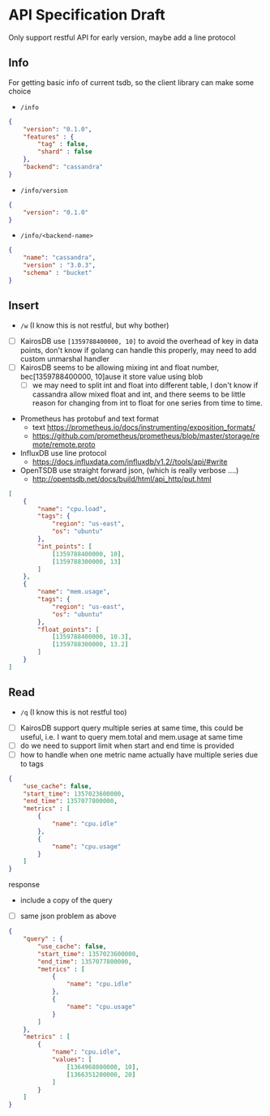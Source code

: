 # API Specification Draft

Only support restful API for early version, maybe add a line protocol

## Info

For getting basic info of current tsdb, so the client library can make some choice

- `/info`

````json
{
    "version": "0.1.0",
    "features" : {
        "tag" : false,
        "shard" : false
    },
    "backend": "cassandra"
}
````

- `/info/version`

````json
{
    "version": "0.1.0"
}
````

- `/info/<backend-name>`

````json
{
    "name": "cassandra",
    "version" : "3.0.3",
    "schema" : "bucket"
}
````

## Insert

- `/w` (I know this is not restful, but why bother)
- [ ] KairosDB use `[1359788400000, 10]` to avoid the overhead of key in data points, don't know if golang can
handle this properly, may need to add custom unmarshal handler
- [ ] KairosDB seems to be allowing mixing int and float number, bec[1359788400000, 10]ause it store value using blob
  - [ ] we may need to split int and float into different table, I don't know if cassandra allow mixed float and int,
  and there seems to be little reason for changing from int to float for one series from time to time.
- Prometheus has protobuf and text format
  - text https://prometheus.io/docs/instrumenting/exposition_formats/
  - https://github.com/prometheus/prometheus/blob/master/storage/remote/remote.proto
- InfluxDB use line protocol
  - https://docs.influxdata.com/influxdb/v1.2//tools/api/#write
- OpenTSDB use straight forward json, (which is really verbose ....)
  - http://opentsdb.net/docs/build/html/api_http/put.html
   
````json
[
    {
        "name": "cpu.load",
        "tags": {
            "region": "us-east",
            "os": "ubuntu"
        },
        "int_points": [
            [1359788400000, 10],
            [1359788300000, 13]
        ]
    },
    {
        "name": "mem.usage",
        "tags": {
            "region": "us-east",
            "os": "ubuntu"
        },
        "float_points": [
            [1359788400000, 10.3],
            [1359788300000, 13.2]
        ]
    }
]
````

## Read

- `/q` (I know this is not restful too)
- [ ] KairosDB support query multiple series at same time, this could be useful,
i.e. I want to query mem.total and mem.usage at same time
- [ ] do we need to support limit when start and end time is provided
- [ ] how to handle when one metric name actually have multiple series due to tags

````json
{
    "use_cache": false,
    "start_time": 1357023600000,
    "end_time": 1357077800000,
    "metrics" : [
        {
            "name": "cpu.idle"
        },
        {
            "name": "cpu.usage"
        }
    ]
}
````

response

- include a copy of the query
- [ ] same json problem as above

````json
{
    "query" : {
        "use_cache": false,
        "start_time": 1357023600000,
        "end_time": 1357077800000,
        "metrics" : [
            {
                "name": "cpu.idle"
            },
            {
                "name": "cpu.usage"
            }
        ]
    },
    "metrics" : [
        {
            "name": "cpu.idle",
            "values": [
                [1364968800000, 10],
                [1366351200000, 20]
            ]
        }
    ]
}
````
